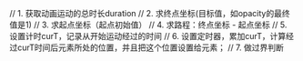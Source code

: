 // 1. 获取动画运动的总时长duration
// 2. 求终点坐标(目标值，如opacity的最终值是1)
// 3. 求起点坐标（起点初始值）
// 4. 求路程：终点坐标 - 起点坐标
// 5. 设置计时curT，记录从开始运动经过的时间
// 6. 设置定时器，累加curT，计算经过curT时间后元素所处的位置，并且把这个位置设置给元素；
// 7. 做过界判断